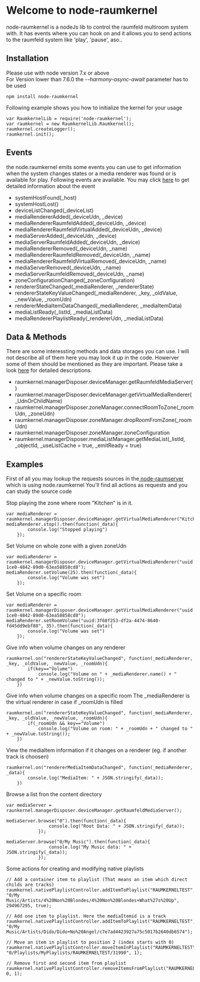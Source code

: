 Welcome to node-raumkernel
===================

node-raumkernel is a nodeJs lib to control the raumfeld multiroom system with.
It has events where you can hook on and it allows you to send actions to the raumfeld system like 'play', 'pause', aso..


Installation
-------------

Please use with node version 7.x or above  
For Version lower than 7.6.0 the _--harmony-async-await_ parameter has to be used

```
npm install node-raumkernel
```

Following example shows you how to initialize the kernel  for your usage
```
var RaumkernelLib = require('node-raumkernel');
var raumkernel = new RaumkernelLib.Raumkernel();
raumkernel.createLogger();
raumkernel.init();
```

Events
-------------
the node.raumkernel emits some events you can use to get information when the system changes states or a media renderer was found or is available for play. 
Following events are available. You may click [here](https://github.com/ChriD/node-raumkernel/wiki/Events) to get detailed information about the event

 - systemHostFound(_host)
 - systemHostLost()
 - deviceListChanged(_deviceList)
 - mediaRendererAdded(_deviceUdn, _device)
 - mediaRendererRaumfeldAdded(_deviceUdn, _device)
 - mediaRendererRaumfeldVirtualAdded(_deviceUdn, _device)
 - mediaServerAdded(_deviceUdn, _device)
 - mediaServerRaumfeldAdded(_deviceUdn, _device)
 - mediaRendererRemoved(_deviceUdn, _name)
 - mediaRendererRaumfeldRemoved(_deviceUdn, _name)
 - mediaRendererRaumfeldVirtualRemoved(_deviceUdn, _name)
 - mediaServerRemoved(_deviceUdn, _name)
 - mediaServerRaumfeldRemoved(_deviceUdn, _name)
 - zoneConfigurationChanged(_zoneConfiguration)
 - rendererStateChanged(_mediaRenderer, _rendererState)
 - rendererStateKeyValueChanged(_mediaRenderer, _key, _oldValue, _newValue, _roomUdn) 
 - rendererMediaItemDataChanged(_mediaRenderer, _mediaItemData)
 - mediaListReady(_listId, _mediaListData)
 - mediaRendererPlaylistReady(_rendererUdn, _mediaListData)


Data & Methods
-------------
There are some interessting methods and data storages you can use. I will not describe all of them here you may look it up in the code. Howerver some of them should be mentioned as they are important. Please take a look [here](https://github.com/ChriD/node-raumkernel/wiki/Data-&-Methods) for detailed descriptions.

- raumkernel.managerDisposer.deviceManager.getRaumfeldMediaServer()
- raumkernel.managerDisposer.deviceManager.getVirtualMediaRenderer(_UdnOrChildName)
- raumkernel.managerDisposer.zoneManager.connectRoomToZone(_roomUdn, _zoneUdn)
- raumkernel.managerDisposer.zoneManager.dropRoomFromZone(_roomUdn)
- raumkernel.managerDisposer.zoneManager.zoneConfiguration
- raumkernel.managerDisposer.mediaListManager.getMediaList(_listId, _objectId, _useListCache = true, _emitReady = true)


Examples
-------------

First of all you may lookup the requests sources in the[ node-raumserver](https://github.com/ChriD/node-raumserver)  which is using node.raumkernel
You'll find all actions as requests and you can study the source code

 Stop playing the zone where room "Kitchen" is in it.
```
var mediaRenderer = raumkernel.managerDisposer.deviceManager.getVirtualMediaRenderer("Kitchen");
mediaRenderer.stop().then(function(_data){
		console.log("Stopped playing")
	});
```

 Set Volume on whole zone with a given zoneUdn
```
var mediaRenderer = raumkernel.managerDisposer.deviceManager.getVirtualMediaRenderer("uuid:30e3c8cd-1ce0-4842-89d0-63ea58858cd8");
mediaRenderer.setVolume(25).then(function(_data){
		console.log("Volume was set")
	});
```

 Set Volume on a specific room
```
var mediaRenderer = raumkernel.managerDisposer.deviceManager.getVirtualMediaRenderer("uuid:30e3c8cd-1ce0-4842-89d0-63ea58858cd8");
mediaRenderer.setRoomVolume("uuid:3f68f253-df2a-4474-8640-fd45dd9ebf88", 35).then(function(_data){
		console.log("Volume was set")
	});
```


 Give info when volume changes on any renderer
```
raumkernel.on("rendererStateKeyValueChanged", function(_mediaRenderer, _key, _oldValue, _newValue, _roomUdn){
		if(key=="Volume")
			console.log("Volume on " + _mediaRenderer.name() + " changed to " + _newValue.toString());
	})
```

 Give info when volume changes on a specific room
 The _mediaRenderer is the virtual renderer in case if _roomUdn is filled
```
raumkernel.on("rendererStateKeyValueChanged", function(_mediaRenderer, _key, _oldValue, _newValue, _roomUdn){
		if(_roomUdn && key=="Volume")
			console.log("Volume on room: " + _roomUdn + " changed to " + _newValue.toString());
	})
```

View the mediaItem information if it changes on a renderer (eg. if another track is choosen)
```
raumkernel.on("rendererMediaItemDataChanged", function(_mediaRenderer, _data){
		console.log("MediaItem: " + JSON.stringify(_data));
	})
```


Browse a list fron the content directory
```
var mediaServer = raunkernel.managerDisposer.deviceManager.getRaumfeldMediaServer();

mediaServer.browse("0").then(function(_data){
                console.log("Root Data: " + JSON.stringify(_data));
            });
	    
mediaServer.browse("0/My Music").then(function(_data){
                console.log("My Music data: " + JSON.stringify(_data));
            });
```

Some actions for creating and modifying native playlists 

```
// Add a container item to playlist (That means an item which direct childs are tracks)
raumkernel.nativePlaylistController.addItemToPlaylist("RAUMKERNELTEST", "0/My Music/Artists/4%20Non%20Blondes/4%20Non%20Blondes+What%27s%20Up", 294967295, true);
            
// Add one item to playlist. Here the mediaItemid is a track
raumkernel.nativePlaylistController.addItemToPlaylist("RAUMKERNELTEST", "0/My Music/Artists/Dido/Dido+No%20Angel/c7e7ad4423927a75c5017b2640db6574");
            
// Move an item in playlist to position 2 (index starts with 0)
raumkernel.nativePlaylistController.moveItemInPlaylist("RAUMKERNELTEST", "0/Playlists/MyPlaylists/RAUMKERNELTEST/31990", 1);
            
// Remove first and second item from playlist
raumkernel.nativePlaylistController.removeItemsFromPlaylist("RAUMKERNELTEST", 0, 1);
```
